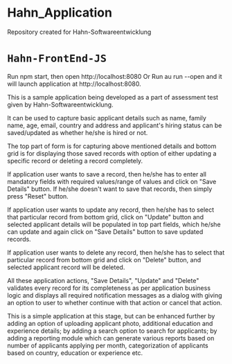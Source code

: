 # Hahn_Application
Repository created for Hahn-Softwareentwicklung

# `Hahn-FrontEnd-JS`

Run npm start, then open http://localhost:8080 Or Run au run --open and it will launch application at http://localhost:8080.

This is a sample application being developed as a part of assessment test given by Hahn-Softwareentwicklung.

It can be used to capture basic applicant details such as name, family name, age, email, country and address and applicant's hiring status can be saved/updated as whether he/she is hired or not.

The top part of form is for capturing above mentioned details and bottom grid is for displaying those saved records with option of either updating a specific record or deleting a record completely.

If application user wants to save a record, then he/she has to enter all mandatory fields with required values/range of values and click on "Save Details" button. If he/she doesn't want to save that records, then simply press "Reset" button.

If application user wants to update any record, then he/she has to select that particular record from bottom grid, click on "Update" button and selected applicant details will be populated in top part fields, which he/she can update and again click on "Save Details" button to save updated records.

If application user wants to delete any record, then he/she has to select that particular record from bottom grid and click on "Delete" button, and selected applicant record will be deleted.

All these application actions, "Save Details", "Update" and "Delete" validates every record for its completeness as per application business logic and displays all required notification messages as a dialog with giving an option to user to whether continue with that action or cancel that action.

This is a simple application at this stage, but can be enhanced further by adding an option of uploading applicant photo, additional education and experience details; by adding a search option to search for applicants; by adding a reporting module which can generate various reports based on number of applicants applying per month, categorization of applicants based on country, education or experience etc.



